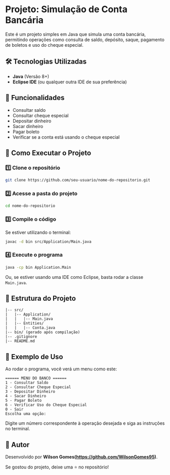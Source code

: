 # Projeto: Simulação de Conta Bancária

Este é um projeto simples em Java que simula uma conta bancária, permitindo operações como consulta de saldo, depósito, saque, pagamento de boletos e uso do cheque especial.

## 🛠 Tecnologias Utilizadas
- **Java** (Versão 8+)
- **Eclipse IDE** (ou qualquer outra IDE de sua preferência)

## 📌 Funcionalidades
- Consultar saldo
- Consultar cheque especial
- Depositar dinheiro
- Sacar dinheiro
- Pagar boleto
- Verificar se a conta está usando o cheque especial

## 🚀 Como Executar o Projeto
### 1️⃣ Clone o repositório
```sh
git clone https://github.com/seu-usuario/nome-do-repositorio.git
```
### 2️⃣ Acesse a pasta do projeto
```sh
cd nome-do-repositorio
```
### 3️⃣ Compile o código
Se estiver utilizando o terminal:
```sh
javac -d bin src/Application/Main.java
```
### 4️⃣ Execute o programa
```sh
java -cp bin Application.Main
```

Ou, se estiver usando uma IDE como Eclipse, basta rodar a classe `Main.java`.

## 📂 Estrutura do Projeto
```
|-- src/
|   |-- Application/
|   |   |-- Main.java
|   |-- Entities/
|   |   |-- Conta.java
|-- bin/ (gerado após compilação)
|-- .gitignore
|-- README.md
```

## 📖 Exemplo de Uso
Ao rodar o programa, você verá um menu como este:
```
====== MENU DO BANCO ======
1 - Consultar Saldo
2 - Consultar Cheque Especial
3 - Depositar Dinheiro
4 - Sacar Dinheiro
5 - Pagar Boleto
6 - Verificar Uso do Cheque Especial
0 - Sair
Escolha uma opção:
```

Digite um número correspondente à operação desejada e siga as instruções no terminal.

## 📝 Autor
Desenvolvido por **Wilson Gomes(https://github.com/WilsonGomes95)**.

Se gostou do projeto, deixe uma ⭐ no repositório!

